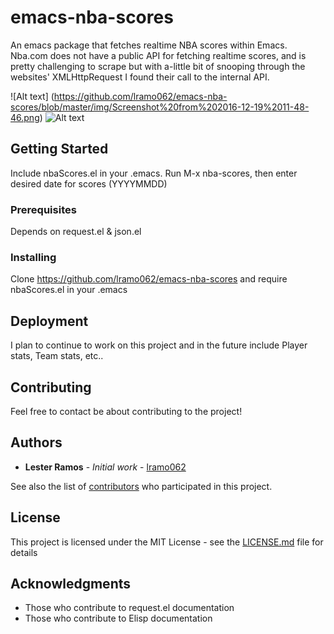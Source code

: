 # emacs-nba-scores

An emacs package that fetches realtime NBA scores within Emacs.
Nba.com does not have a public API for fetching realtime scores, and is pretty challenging to scrape 
but with a-little bit of snooping through the websites' XMLHttpRequest I found their call to the internal API.

![Alt text] (https://github.com/lramo062/emacs-nba-scores/blob/master/img/Screenshot%20from%202016-12-19%2011-48-46.png)
![Alt text](https://github.com/lramo062/emacs-nba-scores/blob/master/img/Screenshot%20from%202016-12-19%2011-48-26.png "Here's a screen shot:")


## Getting Started

Include nbaScores.el in your .emacs. 
Run M-x nba-scores, then enter desired date for scores (YYYYMMDD)

### Prerequisites

Depends on request.el & json.el


### Installing

Clone https://github.com/lramo062/emacs-nba-scores and require nbaScores.el in your .emacs


## Deployment

I plan to continue to work on this project and in the future include Player stats, Team stats, etc..


## Contributing

Feel free to contact be about contributing to the project!

## Authors

* **Lester Ramos** - *Initial work* - [lramo062](https://github.com/lramo062)

See also the list of [contributors](https://github.com/lramo062/emacs-nba-scores/contributors) who participated in this project.

## License

This project is licensed under the MIT License - see the [LICENSE.md](LICENSE.md) file for details

## Acknowledgments

* Those who contribute to request.el documentation
* Those who contribute to Elisp documentation 
